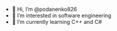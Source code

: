 - 👋 Hi, I’m @podanenko826
- 👀 I’m interested in software engineering
- 🌱 I’m currently learning C++ and C#

<!---
podanenko826/podanenko826 is a ✨ special ✨ repository because its `README.md` (this file) appears on your GitHub profile.
You can click the Preview link to take a look at your changes.
--->
